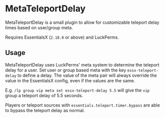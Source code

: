 # MetaTeleportDelay

MetaTeleportDelay is a small plugin to allow for customizable teleport delay times based on user/group meta.

Requires EssentialsX (`2.18.0` or above) and LuckPerms.

## Usage

MetaTeleportDelay uses LuckPerms' meta system to determine the teleport delay for a user. Set user or group based meta with the key `essx-teleport-delay` to define a delay. The value of the meta pair will always override the value in the EssentialsX config, even if the values are the same.

E.g. `/lp group vip meta set essx-teleport-delay 5.5` will give the `vip` group a teleport delay of 5.5 seconds.

Players or teleport sources with `essentials.teleport.timer.bypass` are able to bypass the teleport delay as normal.
